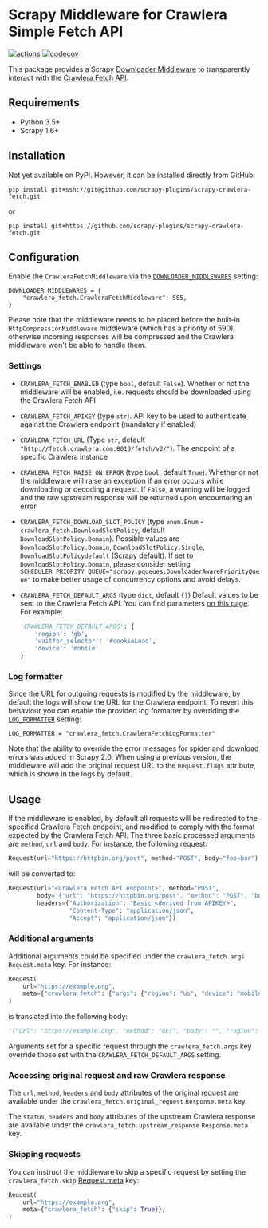 # Scrapy Middleware for Crawlera Simple Fetch API
[![actions](https://github.com/scrapy-plugins/scrapy-crawlera-fetch/workflows/Build/badge.svg)](https://github.com/scrapy-plugins/scrapy-crawlera-fetch/actions)
[![codecov](https://codecov.io/gh/scrapy-plugins/scrapy-crawlera-fetch/branch/master/graph/badge.svg)](https://codecov.io/gh/scrapy-plugins/scrapy-crawlera-fetch)

This package provides a Scrapy
[Downloader Middleware](https://docs.scrapy.org/en/latest/topics/downloader-middleware.html)
to transparently interact with the
[Crawlera Fetch API](https://doc.scrapinghub.com/crawlera-fetch-api.html).


## Requirements

* Python 3.5+
* Scrapy 1.6+


## Installation

Not yet available on PyPI. However, it can be installed directly from GitHub:

`pip install git+ssh://git@github.com/scrapy-plugins/scrapy-crawlera-fetch.git`

or

`pip install git+https://github.com/scrapy-plugins/scrapy-crawlera-fetch.git`


## Configuration

Enable the `CrawleraFetchMiddleware` via the
[`DOWNLOADER_MIDDLEWARES`](https://docs.scrapy.org/en/latest/topics/settings.html#downloader-middlewares)
setting:

```
DOWNLOADER_MIDDLEWARES = {
    "crawlera_fetch.CrawleraFetchMiddleware": 585,
}
```

Please note that the middleware needs to be placed before the built-in `HttpCompressionMiddleware`
middleware (which has a priority of 590), otherwise incoming responses will be compressed and the
Crawlera middleware won't be able to handle them.

### Settings

* `CRAWLERA_FETCH_ENABLED` (type `bool`, default `False`). Whether or not the middleware will be enabled,
    i.e. requests should be downloaded using the Crawlera Fetch API

* `CRAWLERA_FETCH_APIKEY` (type `str`). API key to be used to authenticate against the Crawlera endpoint
    (mandatory if enabled)

* `CRAWLERA_FETCH_URL` (Type `str`, default `"http://fetch.crawlera.com:8010/fetch/v2/"`).
    The endpoint of a specific Crawlera instance

* `CRAWLERA_FETCH_RAISE_ON_ERROR` (type `bool`, default `True`). Whether or not the middleware will
    raise an exception if an error occurs while downloading or decoding a request. If `False`, a
    warning will be logged and the raw upstream response will be returned upon encountering an error.

* `CRAWLERA_FETCH_DOWNLOAD_SLOT_POLICY` (type `enum.Enum` - `crawlera_fetch.DownloadSlotPolicy`,
    default `DownloadSlotPolicy.Domain`).
    Possible values are `DownloadSlotPolicy.Domain`, `DownloadSlotPolicy.Single`,
    `DownloadSlotPolicydefault` (Scrapy default). If set to `DownloadSlotPolicy.Domain`, please
    consider setting `SCHEDULER_PRIORITY_QUEUE="scrapy.pqueues.DownloaderAwarePriorityQueue"` to
    make better usage of concurrency options and avoid delays.

* `CRAWLERA_FETCH_DEFAULT_ARGS` (type `dict`, default `{}`)
    Default values to be sent to the Crawlera Fetch API. You can find parameters [on this page](https://docs.zyte.com/smart-proxy-manager/fetch-api.html#request-endpoint-parameters).
    For example:

    ```python
    'CRAWLERA_FETCH_DEFAULT_ARGS': {
        'region': 'gb',
        'waitfor_selector': '#cookieLoad',
        'device': 'mobile'
    }
    ```

### Log formatter

Since the URL for outgoing requests is modified by the middleware, by default the logs will show
the URL for the Crawlera endpoint. To revert this behaviour you can enable the provided
log formatter by overriding the [`LOG_FORMATTER`](https://docs.scrapy.org/en/latest/topics/settings.html#log-formatter)
setting:

```
LOG_FORMATTER = "crawlera_fetch.CrawleraFetchLogFormatter"
```

Note that the ability to override the error messages for spider and download errors was added
in Scrapy 2.0. When using a previous version, the middleware will add the original request URL
to the `Request.flags` attribute, which is shown in the logs by default.


## Usage

If the middleware is enabled, by default all requests will be redirected to the specified
Crawlera Fetch endpoint, and modified to comply with the format expected by the Crawlera Fetch API.
The three basic processed arguments are `method`, `url` and `body`.
For instance, the following request:

```python
Request(url="https://httpbin.org/post", method="POST", body="foo=bar")
```

will be converted to:

```python
Request(url="<Crawlera Fetch API endpoint>", method="POST",
        body='{"url": "https://httpbin.org/post", "method": "POST", "body": "foo=bar"}',
        headers={"Authorization": "Basic <derived from APIKEY>",
                 "Content-Type": "application/json",
                 "Accept": "application/json"})
```

### Additional arguments

Additional arguments could be specified under the `crawlera_fetch.args` `Request.meta` key. For instance:

```python
Request(
    url="https://example.org",
    meta={"crawlera_fetch": {"args": {"region": "us", "device": "mobile"}}},
)
```

is translated into the following body:

```python
'{"url": "https://example.org", "method": "GET", "body": "", "region": "us", "device": "mobile"}'
```

Arguments set for a specific request through the `crawlera_fetch.args` key override those
set with the `CRAWLERA_FETCH_DEFAULT_ARGS` setting.

### Accessing original request and raw Crawlera response

The `url`, `method`, `headers` and `body` attributes of the original request are available under
the `crawlera_fetch.original_request` `Response.meta` key.

The `status`, `headers` and `body` attributes of the upstream Crawlera response are available under
the `crawlera_fetch.upstream_response` `Response.meta` key.

### Skipping requests

You can instruct the middleware to skip a specific request by setting the `crawlera_fetch.skip`
[Request.meta](https://docs.scrapy.org/en/latest/topics/request-response.html#scrapy.http.Request.meta)
key:

```python
Request(
    url="https://example.org",
    meta={"crawlera_fetch": {"skip": True}},
)
```
